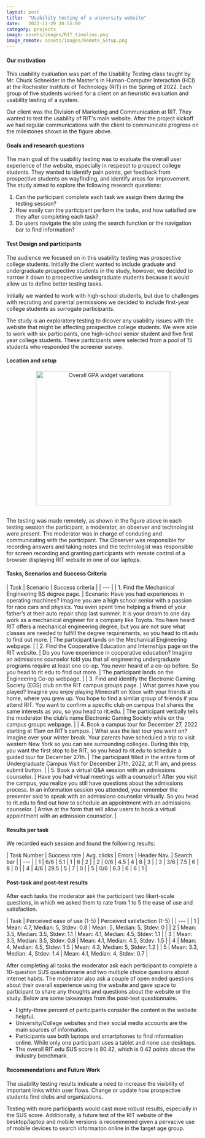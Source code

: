 ```yaml
---
layout: post
title:  "Usability testing of a university website"
date:   2022-11-29 20:55:00
category: projects
image: assets/images/RIT_timeline.png
image_remote: assets/images/Remote_Setup.png
---
```


#### **Our motivation**

This usability evaluation was part of the Usability Testing class taught by Mr. Chuck Schneider in the Master's in Human-Computer Interaction (HCI) at the Rochester Institute of Technology (RIT) in the Spring of 2022. Each group of five students worked for a client on an heuristic evaluation and usability testing of a system. 

Our client was the Division of Marketing and Communication at RIT. They wanted to test the usability of RIT's main website. After the project kickoff we had regular communications with the client to communicate progress on the milestones shown in the figure above.

#### **Goals and research questions**

The main goal of the usability testing was to evaluate the overall user experience of the website, especially in respesct to prospect college students. They wanted to identify pain points, get feedback from prospective students on wayfinding, and identify areas for improvement. The study aimed to explore the following research questions:

1. Can the participant complete each task we assign them during the testing session?
2. How easily can the participant perform the tasks, and how satisfied are they after completing each task?
3. Do users navigate the site using the search function or the navigation bar to find information?

#### **Test Design and participants**

The audience we focused on in this usability testing was prospective college students. Initially the client wanted to include graduate and undergraduate prospective students in the study, however, we decided to narrow it down to prospective undergraduate students because it would allow us to define better testing tasks.

Initially we wanted to work with high-school students, but due to challenges with recruting and parental permissions we decided to include first-year college students as surrogate participants.

The study is an exploratory testing to dicover any usability issues with the website that might be affecting prospective college students. We were able to work with six participants, one high-school senior student and five first year college students. These participants were selected from a pool of 15 students who responded the screener survey.

<!--- **Test Design Summary**
- **Location:** Remote
- **Single group:** 6 participants
- **Tasks:** (1) Find a degree page, (2) find a specific page, (3) find a specific campus club, (4) book a campus on a specific date and time, (5) book appointment with admissions counselor.
- **Measures per task:** time on task, mouse clicks, success rate (e.g. participant lands on a specific information page.) and think aloud comments. 
- **Measures post task:** Level of satisfaction (likert scale) and perceived ease of use (likert scale). 
- **Measures post test:** SUS score and online habits preferences (six multiple choice questions). -->

#### **Location and setup**

<center><img src="{{ page.image_remote | relative_url }}" alt="Overall GPA widget variations" style="width:350px;height:auto;"></center><br>

The testing was made remotely, as shown in the figure above in each testing session the participant, a moderator, an observer and technologist were present. The moderator was in charge of conduting and communicating with the participant. The Observer was responsible for recording answers and taking notes and the technologist was responsible for screen recording and granting participants with remote control of a browser displaying RIT website in one of our laptops.

#### **Tasks, Scenarios and Success Criteria**

| Task | Scenario | Success criteria |
| --- |
| 1. Find the Mechanical Engineering BS degree page. | Scenario: Have you had experiences in operating machines? Imagine you are a high school senior with a passion for race cars and physics. You even spent time helping a friend of your father’s at their auto repair shop last summer. It is your dream to one day work as a mechanical engineer for a company like Toyota. You have heard RIT offers a mechanical engineering degree, but you are not sure what classes are needed to fulfill the degree requirements, so you head to rit.edu to find out more. | The participant lands on the Mechanical Engineering webpage. |
| 2. Find the Cooperative Education and Internships page on the RIT website. | Do you have experience in cooperative education? Imagine an admissions counselor told you that all engineering undergraduate programs require at least one co-op. You never heard of a co-op before. So you head to rit.edu to find out more. | The participant lands on the Engineering Co-op webpage. |
| 3. Find and identify the Electronic Gaming Society (EGS) club on the RIT campus groups page. | What games have you played? Imagine you enjoy playing Minecraft on Xbox with your friends at home, where you grew up. You hope to find a similar group of friends if you attend RIT. You want to confirm a specific club on campus that shares the same interests as you, so you head to rit.edu. | The participant verbally tells the moderator the club’s name Electronic Gaming Society while on the campus groups webpage. |
| 4. Book a campus tour for December 27, 2022 starting at 11am on RIT’s campus. | What was the last tour you went on? Imagine over your winter break. Your parents have scheduled a trip to visit western New York so you can see surrounding colleges. During this trip, you want the first stop to be RIT, so you head to rit.edu to schedule a guided tour for December 27th. | The participant filled in the entire form of Undergraduate Campus Visit for December 27th, 2022, at 11 am, and press submit button. |
| 5. Book a virtual Q&A session with an admissions counselor. | Have you had virtual meetings with a counselor? After you visit the campus, you realize you still have questions about the admissions process. In an information session you attended, you remember the presenter said to speak with an admissions counselor virtually. So you head to rit.edu to find out how to schedule an appointment with an admissions counselor. | Arrive at the form that will allow users to book a virtual appointment with an admission counselor. |

#### **Results per task**

We recorded each session and found the following results:

| Task Number | Success rate | Avg. clicks | Errors | Header Nav. | Search bar |
| --- |
| 1 | 6/6 | 5.1 | 1 | 6 | 2 |
| 2 | 0/6 | 4.5 | 4 | 8 | 3 |
| 3 | 3/6 | 7.5 | 6 | 8 | 0 |
| 4 | 4/6 | 29.5 | 5 | 7 | 0 |
| 5 | 0/6 | 6.3 | 6 | 6 | 1 |

#### **Post-task and post-test results**

After each tasks the moderator ask the participant two likert-scale questions, in which we asked them to rate from 1 to 5 the ease of use and satisfaction.

| Task | Perceived ease of use (1-5) | Perceived satisfaction (1-5) |
| --- |
| 1 | Mean: 4.7, Median: 5, Stdev: 0.8 | Mean: 5, Median: 5, Stdev: 0 |
| 2 | Mean: 3.5, Median: 3.5, Stdev: 1.1 | Mean: 4.1, Median: 4.5, Stdev: 1.1 |
| 3 | Mean: 3.5, Median: 3.5, Stdev: 0.8 | Mean: 4.1, Median: 4.5, Stdev: 1.5 |
| 4 | Mean: 4, Median: 4.5, Stdev: 1.5 | Mean: 4.3, Median: 5, Stdev: 1.2 |
| 5 | Mean: 3.3, Median: 4, Stdev: 1.4 | Mean: 4.1, Median: 4, Stdev: 0.7 |

After completing all tasks the moderator ask each perticipant to complete a 10-question SUS questionnarie and two multiple choice questions about internet habits. The moderator also ask a couple of open ended questions about their overall experience using the website and gave space to participant to share any thoughts and questions about the website or the study. Below are some takeaways from the post-test questionnaire.

- Eighty-three percent of participants consider the content in the website helpful.
- University/College websites and their social media accounts are the main sources of information.
- Participants use both laptops and smartphones to find information online. While only one participant uses a tablet and none use desktops.
- The overall RIT.edu SUS score is 80.42, which is 0.42 points above the industry benchmark.

#### **Recommendations and Future Work**

The usability testing results indicate a need to increase the visibility of important links within user flows. Change or update how prospective students find clubs and organizations.

Testing with more participants would cast more robust results, especially in the SUS score. Additionally, a future test of the RIT website of the besktop/laptop and mobile versions is recommened given a pervacive use of mobile devices to search informaiton online in the target age group.

